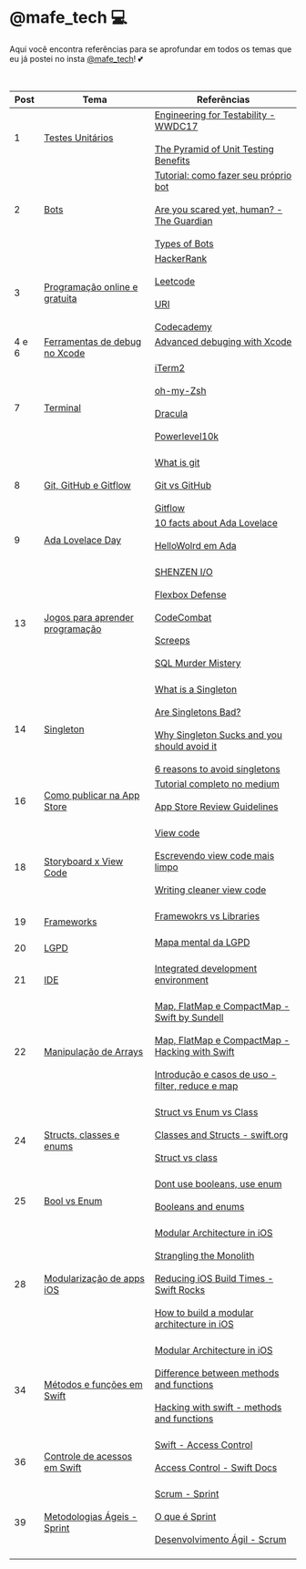 # @mafe_tech 💻

Aqui você encontra referências para se aprofundar em todos os temas que eu já postei no insta [@mafe_tech](https://www.instagram.com/mafe_tech/)! 💕

<br>

Post | Tema | Referências
--- | --- | ---
1 | [Testes Unitários](https://www.instagram.com/p/CFvGgjHhDtB/?utm_source=ig_web_copy_link) | [Engineering for Testability - WWDC17](https://developer.apple.com/videos/play/wwdc2017/414/)<br><br>[The Pyramid of Unit Testing Benefits](https://blog.pragmaticengineer.com/unit-testing-benefits-pyramid/)
2 | [Bots](https://www.instagram.com/p/CFxuwDJBGvp/?utm_source=ig_web_copy_link) | [Tutorial: como fazer seu próprio bot](https://levelup.gitconnected.com/creating-a-simple-twitter-bot-with-python-5bfa6833ca15) <br><br> [Are you scared yet, human? - The Guardian](https://www.theguardian.com/commentisfree/2020/sep/08/robot-wrote-this-article-gpt-3?fbclid=IwAR2lgP0nY_QNfMeWT4rnXD-Kf1sz9eLpYdovdl6b66OKCntjA13vf2xWDuo)<br><br> [Types of Bots](http://botnerds.com/types-of-bots/)
3 | [Programação online e gratuita](https://www.instagram.com/p/CF0T3pDhFTO/?utm_source=ig_web_copy_link) | [HackerRank](https://www.hackerrank.com) <br><br> [Leetcode](https://leetcode.com)<br><br> [URI](https://www.urionlinejudge.com.br/judge/en/login) <br> <br> [Codecademy](https://www.codecademy.com)
4 e 6 | [Ferramentas de debug no Xcode](https://www.instagram.com/p/CF5af1hh7hd/?utm_source=ig_web_copy_link) | [Advanced debuging with Xcode](https://medium.com/headout-engineering/advanced-debugging-with-xcode-9eba2845232a) <br><br> 
7 | [Terminal](https://www.instagram.com/p/CGLLJs9Bi4E/?utm_source=ig_web_copy_link) | [iTerm2](https://www.iterm2.com/index.html) <br><br> [oh-my-Zsh](https://github.com/ohmyzsh/ohmyzsh) <br><br> [Dracula](https://draculatheme.com) <br><br> [Powerlevel10k](https://github.com/romkatv/powerlevel10k) <br><br> 
8 | [Git, GitHub e Gitflow](https://www.instagram.com/p/CGQuuaOB-3t/?utm_source=ig_web_copy_link) | [What is git](https://git-scm.com/book/en/v2/Getting-Started-What-is-Git%3F) <br><br> [Git vs GitHub](https://www.howtogeek.com/180167/htg-explains-what-is-github-and-what-do-geeks-use-it-for/ ) <br><br> [Gitflow](https://nvie.com/posts/a-successful-git-branching-model/)
9 | [Ada Lovelace Day](https://www.instagram.com/p/CGTL9sfh6Mx/?utm_source=ig_web_copy_link) | [10 facts about Ada Lovelace](https://www.history.com/news/10-things-you-may-not-know-about-ada-lovelace) <br><br> [HelloWolrd em Ada](https://en.wikibooks.org/wiki/Ada_Programming/Basic) <br><br> 
13 | [Jogos para aprender programação](https://www.instagram.com/p/CHLiwpbAe0E/?utm_source=ig_web_copy_link) | [SHENZEN I/O](https://store.steampowered.com/app/504210/SHENZHEN_IO/) <br><br> [Flexbox Defense](http://www.flexboxdefense.com) <br><br> [CodeCombat](https://br.codecombat.com) <br><br> [Screeps](https://store.steampowered.com/app/464350/Screeps/) <br><br> [SQL Murder Mistery](http://mystery.knightlab.com) <br><br> 
14 | [Singleton](https://www.instagram.com/p/CHbsl52AkAD/?utm_source=ig_web_copy_link) | [What is a Singleton](https://cocoacasts.com/what-is-a-singleton-and-how-to-create-one-in-swift) <br><br>  [Are Singletons Bad?](https://cocoacasts.com/are-singletons-bad) <br><br> [Why Singleton Sucks and you should avoid it](https://whydoesitsuck.com/why-the-singleton-pattern-sucks-and-you-should-avoid-it/) <br><br> [6 reasons to avoid singletons](https://www.davidtanzer.net/david%27s%20blog/2016/03/14/6-reasons-why-you-should-avoid-singletons.html)
16 | [Como publicar na App Store](https://www.instagram.com/p/CHoNdjxAlh4/?utm_source=ig_web_copy_link) | [Tutorial completo no medium](https://blog.usejournal.com/how-to-publishing-an-app-to-the-app-store-2019-guide-1c73a582136c) <br><br>  [App Store Review Guidelines](https://developer.apple.com/app-store/review/guidelines/) <br><br> 
18 | [Storyboard x View Code](https://www.instagram.com/p/CIQXfk8AmEq/?utm_source=ig_web_copy_link) | [View code](https://medium.com/@pedroalvarez_29395/view-code-em-ios-a-control-framework-to-eliminate-interface-builders-449fa1884958) <br><br>  [Escrevendo view code mais limpo](https://movile.blog/escrevendo-view-code-mais-limpo-usando-loadview/) <br><br> [Writing cleaner view code](https://swiftrocks.com/writing-cleaner-view-code-by-overriding-loadview) <br><br> 
19 | [Frameworks](https://www.instagram.com/p/CIyKAN-gmn4/?utm_source=ig_web_copy_link) | [Framewokrs vs Libraries](https://medium.com/better-programming/libraries-vs-frameworks-whats-the-difference-5f28c53dcffe) <br><br>
20 | [LGPD](https://www.instagram.com/p/CJE3u4Sg6zv/?utm_source=ig_web_copy_link) | [Mapa mental da LGPD](https://brasil.uxdesign.cc/breve-mapa-mental-da-lei-geral-de-proteção-de-dados-lgpd-f1639cad63a9) <br><br>
21 | [IDE](https://www.instagram.com/p/CJE3u4Sg6zv/?utm_source=ig_web_copy_link) | [Integrated development environment](https://searchsoftwarequality.techtarget.com/definition/integrated-development-environment) <br><br>
22 | [Manipulação de Arrays](https://www.instagram.com/p/CKepBwNgkWL/?utm_source=ig_web_copy_link) | [Map, FlatMap e CompactMap - Swift by Sundell](https://www.swiftbysundell.com/basics/map-flatmap-and-compactmap/) <br><br> [Map, FlatMap e CompactMap - Hacking with Swift](https://www.hackingwithswift.com/articles/205/whats-the-difference-between-map-flatmap-and-compactmap) <br><br> [Introdução e casos de uso - filter, reduce e map](http://equinocios.com/swift/2017/03/13/Introducao-e-casos-de-uso-Map-Filter-e-Reduce/) <br><br>
24 | [Structs, classes e enums](https://www.instagram.com/p/CLC79PhA5N6/?utm_source=ig_web_copy_link) | [Struct vs Enum vs Class](https://saad-eloulladi.medium.com/swift-enums-vs-structures-vs-classes-938a4cd76c0d) <br><br> [Classes and Structs - swift.org](https://docs.swift.org/swift-book/LanguageGuide/ClassesAndStructures.html) <br><br> [Struct vs class](https://learnappmaking.com/struct-vs-class-swift-how-to/) <br><br>
25 | [Bool vs Enum](https://www.instagram.com/p/CPWaqPHDBQc/?utm_source=ig_web_copy_link) | [Dont use booleans, use enum](https://betterprogramming.pub/dont-use-boolean-arguments-use-enums-c7cd7ab1876a) <br><br> [Booleans and enums](https://thoughtbot.com/blog/booleans-and-enums) <br><br>
28 | [Modularização de apps iOS](https://www.instagram.com/p/CPgaryljkiH/?utm_source=ig_web_copy_link) | [Modular Architecture in iOS](https://medium.com/flawless-app-stories/a-modular-architecture-in-swift-aafd9026aa99) <br><br> [Strangling the Monolith](https://medium.com/kinandcartacreated/modular-ios-strangling-the-monolith-4a6843a28992) <br><br> [Reducing iOS Build Times - Swift Rocks](https://swiftrocks.com/reducing-ios-build-times-by-using-interface-targets) <br><br> [How to build a modular architecture in iOS](https://benoitpasquier.com/how-build-modular-architecture-ios/) <br><br>
34 | [Métodos e funções em Swift](https://www.instagram.com/p/CR91EPKlqub/?utm_source=ig_web_copy_link) | [Modular Architecture in iOS](https://medium.com/flawless-app-stories/a-modular-architecture-in-swift-aafd9026aa99) <br><br> [Difference between methods and functions](https://programmingwithswift.com/difference-between-methods-and-functions-in-swift/) <br><br> [Hacking with swift - methods and functions](https://www.hackingwithswift.com/example-code/language/whats-the-difference-between-a-function-and-a-method) <br><br>
36 | [Controle de acessos em Swift](https://www.instagram.com/p/CSSQLK1ll4Y/?utm_source=ig_web_copy_link) | [Swift - Access Control](https://abhimuralidharan.medium.com/swift-3-0-1-access-control-9e71d641a56c) <br><br> [Access Control - Swift Docs](https://docs.swift.org/swift-book/LanguageGuide/AccessControl.html) <br><br>
39 | [Metodologias Ágeis - Sprint](https://www.instagram.com/p/CT5pBvggAGS/?utm_source=ig_web_copy_link) | [Scrum - Sprint](https://www.atlassian.com/agile/scrum/sprints) <br><br> [O que é Sprint](https://gobacklog.com/blog/sprint/) <br><br> [Desenvolvimento Ágil - Scrum](http://www.desenvolvimentoagil.com.br/scrum/) <br><br>
